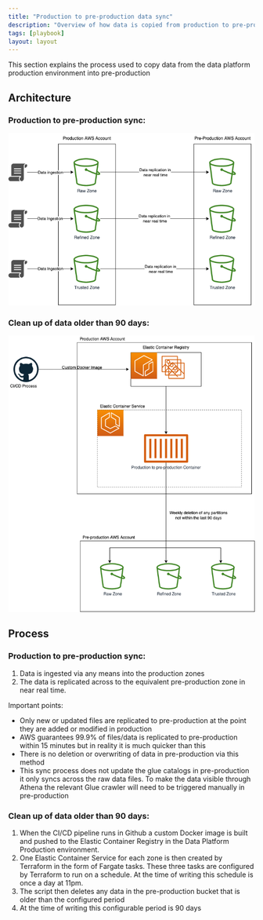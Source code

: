 ```yaml
---
title: "Production to pre-production data sync"
description: "Overview of how data is copied from production to pre-production"
tags: [playbook]
layout: layout
---
```


This section explains the process used to copy data from the data platform production environment into pre-production

## Architecture

### Production to pre-production sync:
![S3-replication](../../docs/images/s3-replication.png)
### Clean up of data older than 90 days:
![Production to pre production sync architecture](../../docs/images/prod-to-pre-prod-sync-architecture.png)

## Process

### Production to pre-production sync:
1. Data is ingested via any means into the production zones
2. The data is replicated across to the equivalent pre-production zone in near real time.

Important points:
* Only new or updated files are replicated to pre-production at the point they are added or modified in production
* AWS guarantees 99.9% of files/data is replicated to pre-production within 15 minutes but in reality it is much quicker than this
* There is no deletion or overwriting of data in pre-production via this method
* This sync process does not update the glue catalogs in pre-production it only syncs across the raw data files. To make the data visible through Athena the relevant Glue crawler will need to be triggered manually in pre-production

### Clean up of data older than 90 days:
1. When the CI/CD pipeline runs in Github a custom Docker image is built and pushed to the Elastic Container Registry in the Data Platform Production environment.
2. One Elastic Container Service for each zone is then created by Terraform in the form of Fargate tasks. These three tasks are configured by Terraform to run on a schedule. At the time of writing this schedule is once a day at 11pm.
4. The script then deletes any data in the pre-production bucket that is older than the configured period
5. At the time of writing this configurable period is 90 days
